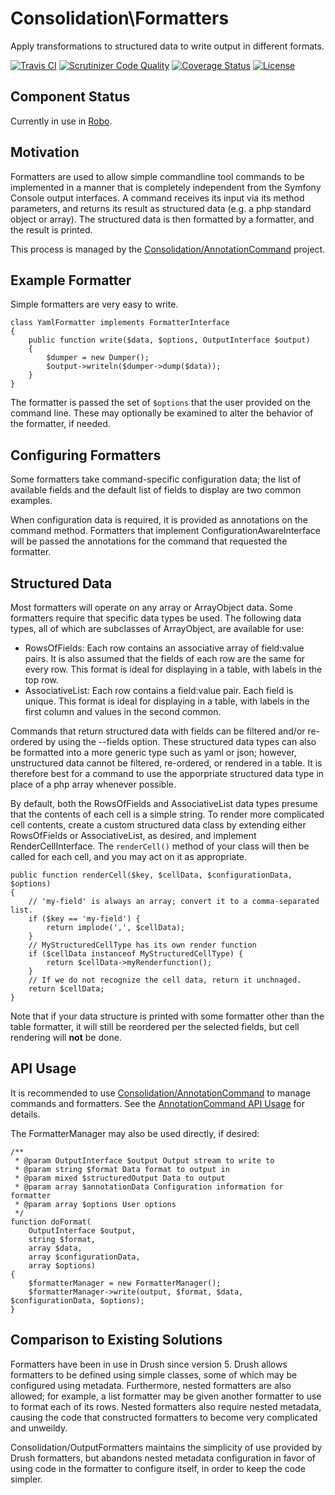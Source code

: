 # Consolidation\Formatters

Apply transformations to structured data to write output in different formats.

[![Travis CI](https://travis-ci.org/consolidation-org/output-formatters.svg?branch=master)](https://travis-ci.org/consolidation-org/output-formatters) [![Scrutinizer Code Quality](https://scrutinizer-ci.com/g/consolidation-org/output-formatters/badges/quality-score.png?b=master)](https://scrutinizer-ci.com/g/consolidation-org/output-formatters/?branch=master) [![Coverage Status](https://coveralls.io/repos/github/consolidation-org/output-formatters/badge.svg?branch=master)](https://coveralls.io/github/consolidation-org/output-formatters?branch=master) [![License](https://poser.pugx.org/consolidation/output-formatters/license)](https://packagist.org/packages/consolidation/output-formatters)

## Component Status

Currently in use in [Robo](https://github.com/Codegyre/Robo).

## Motivation

Formatters are used to allow simple commandline tool commands to be implemented in a manner that is completely independent from the Symfony Console output interfaces.  A command receives its input via its method parameters, and returns its result as structured data (e.g. a php standard object or array).  The structured data is then formatted by a formatter, and the result is printed.

This process is managed by the [Consolidation/AnnotationCommand](https://github.com/consolidation-org/annotation-command) project.

## Example Formatter

Simple formatters are very easy to write.
```
class YamlFormatter implements FormatterInterface
{
    public function write($data, $options, OutputInterface $output)
    {
        $dumper = new Dumper();
        $output->writeln($dumper->dump($data));
    }
}
```
The formatter is passed the set of `$options` that the user provided on the command line. These may optionally be examined to alter the behavior of the formatter, if needed.

## Configuring Formatters

Some formatters take command-specific configuration data; the list of available fields and the default list of fields to display are two common examples.

When configuration data is required, it is provided as annotations on the command method. Formatters that implement ConfigurationAwareInterface will be passed the annotations for the command that requested the formatter.

## Structured Data

Most formatters will operate on any array or ArrayObject data. Some formatters require that specific data types be used. The following data types, all of which are subclasses of ArrayObject, are available for use:

- RowsOfFields: Each row contains an associative array of field:value pairs. It is also assumed that the fields of each row are the same for every row. This format is ideal for displaying in a table, with labels in the top row.
- AssociativeList: Each row contains a field:value pair. Each field is unique. This format is ideal for displaying in a table, with labels in the first column and values in the second common.

Commands that return structured data with fields can be filtered and/or re-ordered by using the --fields option. These structured data types can also be formatted into a more generic type such as yaml or json; however, unstructured data cannot be filtered, re-ordered, or rendered in a table. It is therefore best for a command to use the apporpriate structured data type in place of a php array whenever possible.

By default, both the RowsOfFields and AssociativeList data types presume that the contents of each cell is a simple string. To render more complicated cell contents, create a custom structured data class by extending either RowsOfFields or AssociativeList, as desired, and implement RenderCellInterface.  The `renderCell()` method of your class will then be called for each cell, and you may act on it as appropriate.
```
public function renderCell($key, $cellData, $configurationData, $options)
{
    // 'my-field' is always an array; convert it to a comma-separated list.
    if ($key == 'my-field') {
        return implode(',', $cellData);
    }
    // MyStructuredCellType has its own render function
    if ($cellData instanceof MyStructuredCellType) {
        return $cellData->myRenderfunction();
    }
    // If we do not recognize the cell data, return it unchnaged.
    return $cellData;
}
```
Note that if your data structure is printed with some formatter other than the table formatter, it will still be reordered per the selected fields, but cell rendering will **not** be done.

## API Usage

It is recommended to use [Consolidation/AnnotationCommand](https://github.com/consolidation-org/annotation-command) to manage commands and formatters.  See the [AnnotationCommand API Usage](https://github.com/consolidation-org/annotation-command#api-usage) for details.

The FormatterManager may also be used directly, if desired:
```
/**
 * @param OutputInterface $output Output stream to write to
 * @param string $format Data format to output in
 * @param mixed $structuredOutput Data to output
 * @param array $annotationData Configuration information for formatter
 * @param array $options User options
 */
function doFormat(
    OutputInterface $output,
    string $format, 
    array $data,
    array $configurationData, 
    array $options) 
{
    $formatterManager = new FormatterManager();
    $formatterManager->write(output, $format, $data, $configurationData, $options);
}
```
## Comparison to Existing Solutions

Formatters have been in use in Drush since version 5. Drush allows formatters to be defined using simple classes, some of which may be configured using metadata. Furthermore, nested formatters are also allowed; for example, a list formatter may be given another formatter to use to format each of its rows. Nested formatters also require nested metadata, causing the code that constructed formatters to become very complicated and unweildy.

Consolidation/OutputFormatters maintains the simplicity of use provided by Drush formatters, but abandons nested metadata configuration in favor of using code in the formatter to configure itself, in order to keep the code simpler.

